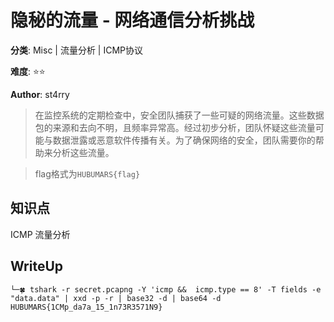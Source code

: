 # 隐秘的流量 - 网络通信分析挑战

**分类**: Misc | 流量分析 | ICMP协议

**难度**: ⭐⭐

**Author**: st4rry
> 在监控系统的定期检查中，安全团队捕获了一些可疑的网络流量。这些数据包的来源和去向不明，且频率异常高。经过初步分析，团队怀疑这些流量可能与数据泄露或恶意软件传播有关。为了确保网络的安全，团队需要你的帮助来分析这些流量。

> flag格式为`HUBUMARS{flag}`


## 知识点
ICMP 流量分析

## WriteUp


```
└─🍀 tshark -r secret.pcapng -Y 'icmp &&  icmp.type == 8' -T fields -e "data.data" | xxd -p -r | base32 -d | base64 -d
HUBUMARS{1CMp_da7a_15_1n73R3571N9}
```
